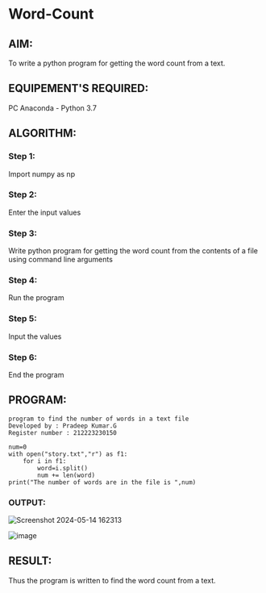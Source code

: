 # Word-Count
## AIM:
To write a python program for getting the word count from a text.
## EQUIPEMENT'S REQUIRED: 
PC
Anaconda - Python 3.7
## ALGORITHM: 
### Step 1:
Import numpy as np

### Step 2: 
Enter the input values
 
### Step 3: 
Write python program for getting the word count from the contents of a file using command line arguments

### Step 4:  
Run the program

### Step 5: 
Input the values

### Step 6: 
End the program

## PROGRAM:
```
program to find the number of words in a text file
Developed by : Pradeep Kumar.G
Register number : 212223230150
```
```
num=0
with open("story.txt","r") as f1:
    for i in f1:
        word=i.split()
        num += len(word)
print("The number of words are in the file is ",num)
```
### OUTPUT:
![Screenshot 2024-05-14 162313](https://github.com/pradeep23014186/Word-Count/assets/152294642/3e6eb29f-5c2a-48ea-a2d5-ff617fbf6e78)

![image](https://github.com/KrishnaPrasad148/Word-Count/assets/147332763/9bae16e6-61e3-41b2-9ef7-18a586da7910)


## RESULT:
Thus the program is written to find the word count from a text.

